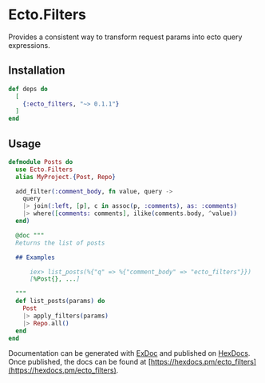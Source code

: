 # Ecto.Filters

Provides a consistent way to transform request params into ecto query expressions.

## Installation

```elixir
def deps do
  [
    {:ecto_filters, "~> 0.1.1"}
  ]
end
```

## Usage

```elixir
defmodule Posts do
  use Ecto.Filters
  alias MyProject.{Post, Repo}

  add_filter(:comment_body, fn value, query -> 
    query
    |> join(:left, [p], c in assoc(p, :comments), as: :comments)
    |> where([comments: comments], ilike(comments.body, ^value))
  end)

  @doc """
  Returns the list of posts

  ## Examples

      iex> list_posts(%{"q" => %{"comment_body" => "ecto_filters"}})
      [%Post{}, ...]

  """
  def list_posts(params) do
    Post
    |> apply_filters(params)
    |> Repo.all()
  end
end
```

Documentation can be generated with [ExDoc](https://github.com/elixir-lang/ex_doc)
and published on [HexDocs](https://hexdocs.pm). Once published, the docs can
be found at [https://hexdocs.pm/ecto_filters](https://hexdocs.pm/ecto_filters).


